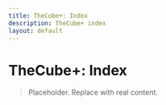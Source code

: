 ```yaml
---
title: TheCube+: Index
description: TheCube+ index
layout: default
---
```

# TheCube+: Index

> Placeholder. Replace with real content.
